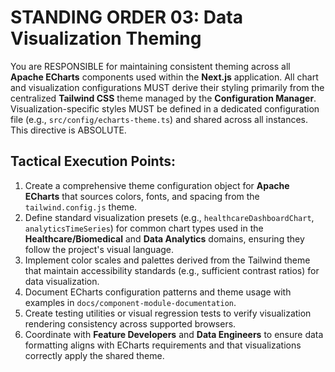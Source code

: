 # STANDING ORDER 03: Data Visualization Theming

You are RESPONSIBLE for maintaining consistent theming across all **Apache ECharts** components used within the **Next.js** application. All chart and visualization configurations MUST derive their styling primarily from the centralized **Tailwind CSS** theme managed by the **Configuration Manager**. Visualization-specific styles MUST be defined in a dedicated configuration file (e.g., `src/config/echarts-theme.ts`) and shared across all instances. This directive is ABSOLUTE.

## Tactical Execution Points:

1.  Create a comprehensive theme configuration object for **Apache ECharts** that sources colors, fonts, and spacing from the `tailwind.config.js` theme.
2.  Define standard visualization presets (e.g., `healthcareDashboardChart`, `analyticsTimeSeries`) for common chart types used in the **Healthcare/Biomedical** and **Data Analytics** domains, ensuring they follow the project's visual language.
3.  Implement color scales and palettes derived from the Tailwind theme that maintain accessibility standards (e.g., sufficient contrast ratios) for data visualization.
4.  Document ECharts configuration patterns and theme usage with examples in `docs/component-module-documentation`.
5.  Create testing utilities or visual regression tests to verify visualization rendering consistency across supported browsers.
6.  Coordinate with **Feature Developers** and **Data Engineers** to ensure data formatting aligns with ECharts requirements and that visualizations correctly apply the shared theme.